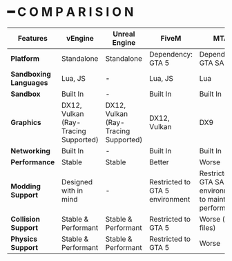 # ━ C O M P A R I S I O N

| Features                 | vEngine                              | Unreal Engine                        | FiveM                           | MTA                                                      |
| ------------------------ | ------------------------------------ | ------------------------------------ | ------------------------------- | -------------------------------------------------------- |
| **Platform**             | Standalone                           | Standalone                           | Dependency: GTA 5               | Dependency: GTA SA                                       |
| **Sandboxing Languages** | Lua, JS                              | **-**                                | Lua, JS                         | Lua                                                      |
| **Sandbox**              | Built In                             | -                                    | Built In                        | Built In                                                 |
| **Graphics**             | DX12, Vulkan (Ray-Tracing Supported) | DX12, Vulkan (Ray-Tracing Supported) | DX12, Vulkan                    | DX9                                                      |
| **Networking**           | Built In                             | -                                    | Built In                        | Built In                                                 |
| **Performance**          | Stable                               | Stable                               | Better                          | Worse                                                    |
| **Modding Support**      | Designed with in mind                | -                                    | Restricted to GTA 5 environment | Restricted to GTA SA environment to maintain performance |
| **Collision Support**    | Stable & Performant                  | Stable & Performant                  | Restricted to GTA 5             | Worse (.col files)                                       |
| **Physics Support**      | Stable & Performant                  | Stable & Performant                  | Restricted to GTA 5             | Worse                                                    |
